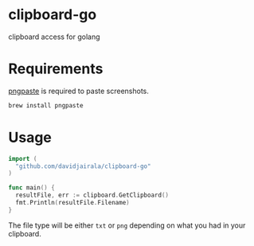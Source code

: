 # clipboard-go
clipboard access for golang

# Requirements

[pngpaste](https://github.com/jcsalterego/pngpaste) is required to paste screenshots.

```bash
brew install pngpaste
```

# Usage

```go
import (
  "github.com/davidjairala/clipboard-go"
)

func main() {
  resultFile, err := clipboard.GetClipboard()
  fmt.Println(resultFile.Filename)
}
```

The file type will be either `txt` or `png` depending on what you had in your clipboard.
